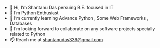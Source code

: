 - 👋 Hi, I’m Shantanu Das persuing B.E. focused in IT
- 👀 I’m Python Enthusiast 
- 🌱 I’m currently learning Advance Python , Some Web Frameworks , Databases
- 💞️ I’m looking forward to collaborate on any software projects specially related to Python
- 📫 Reach me at shantanudas339@gmail.com

<!---
Shantanu0330/Shantanu0330 is a ✨ special ✨ repository because its `README.md` (this file) appears on your GitHub profile.
You can click the Preview link to take a look at your changes.
--->
